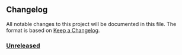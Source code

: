 ## Changelog

All notable changes to this project will be documented in this file. The 
format is based on [Keep a Changelog](https://keepachangelog.com/en/1.0.0/).

### [Unreleased](https://github.com/Taikocuya/SOALE/compare/a1771cb...HEAD)

